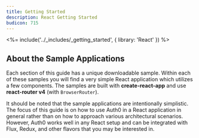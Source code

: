 ```yaml
---
title: Getting Started
description: React Getting Started
budicon: 715
---
```


<%= include('../_includes/_getting_started', { library: 'React' }) %>

## About the Sample Applications

Each section of this guide has a unique downloadable sample. Within each of these samples you will find a very simple React application which utilizes a few components. The samples are built with **create-react-app** and use **react-router v4** (with `BrowserRouter`).

It should be noted that the sample applications are intentionally simplistic. The focus of this guide is on how to use Auth0 in a React application in general rather than on how to approach various architectural scenarios. However, Auth0 works well in any React setup and can be integrated with Flux, Redux, and other flavors that you may be interested in.